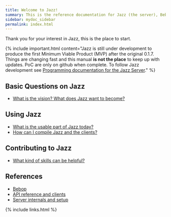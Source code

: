 ```yaml
---
title: Welcome to Jazz!
summary: This is the reference documentation for Jazz (the server), Bebop (the language), the Jazz API and core Docker images.
sidebar: mydoc_sidebar
permalink: index.html
---
```


Thank you for your interest in Jazz, this is the place to start.

{% include important.html content="Jazz is still under development to produce the first Minimum Viable Product (MVP) after the original 0.1.7.
Things are changing fast and this manual **is not the place** to keep up with updates. PoC are only on github when complete. To follow Jazz development see [Programming documentation for the Jazz Server](https://kaalam.github.io/develop_jazz02/index.html)." %}

## Basic Questions on Jazz

* [What is the vision? What does Jazz want to become?](vision_intro_page.html)

## Using Jazz

* [What is the usable part of Jazz today?](using_jazz_today.html)
* [How can I compile Jazz and the clients?](using_compile_jazz.html)

## Contributing to Jazz

* [What kind of skills can be helpful?](contributing_welcome_all.html)

## References

* [Bebop](bop_ref_elements.html)
* [API reference and clients](api_ref_elements.html)
* [Server internals and setup](reference_server_setup.html)

{% include links.html %}
